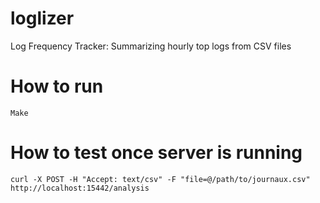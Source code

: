 # loglizer
Log Frequency Tracker: Summarizing hourly top logs from CSV files

# How to run
```azure
Make
```

# How to test once server is running
```azure
curl -X POST -H "Accept: text/csv" -F "file=@/path/to/journaux.csv" http://localhost:15442/analysis
```